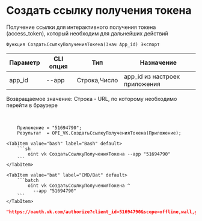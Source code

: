 ﻿---
sidebar_position: 1
---

# Создать ссылку получения токена
Получение ссылки для интерактивного получения токена (access_token), который необходим для дальнейших действий



`Функция СоздатьСсылкуПолученияТокена(Знач App_id) Экспорт`

  | Параметр | CLI опция | Тип | Назначение |
  |-|-|-|-|
  | app_id | --app | Строка,Число | app_id из настроек приложения |

  
  Возвращаемое значение:   Строка - URL, по которому необходимо перейти в браузере

<br/>




```bsl title="Пример кода"
    Приложение = "51694790";
    Результат  = OPI_VK.СоздатьСсылкуПолученияТокена(Приложение);
```
    

 <Tabs>
  
    <TabItem value="bash" label="Bash" default>
        ```sh
            oint vk СоздатьСсылкуПолученияТокена --app "51694790"
        ```
    </TabItem>
  
    <TabItem value="bat" label="CMD/Bat" default>
        ```batch
            oint vk СоздатьСсылкуПолученияТокена ^
              --app "51694790"
        ```
    </TabItem>
</Tabs>


```json title="Результат"
"https://oauth.vk.com/authorize?client_id=51694790&scope=offline,wall,groups,photos,stats,stories,ads,market,video&v=5.131&response_type=token&redirect_uri=https://api.vk.com/blank.html"
```
